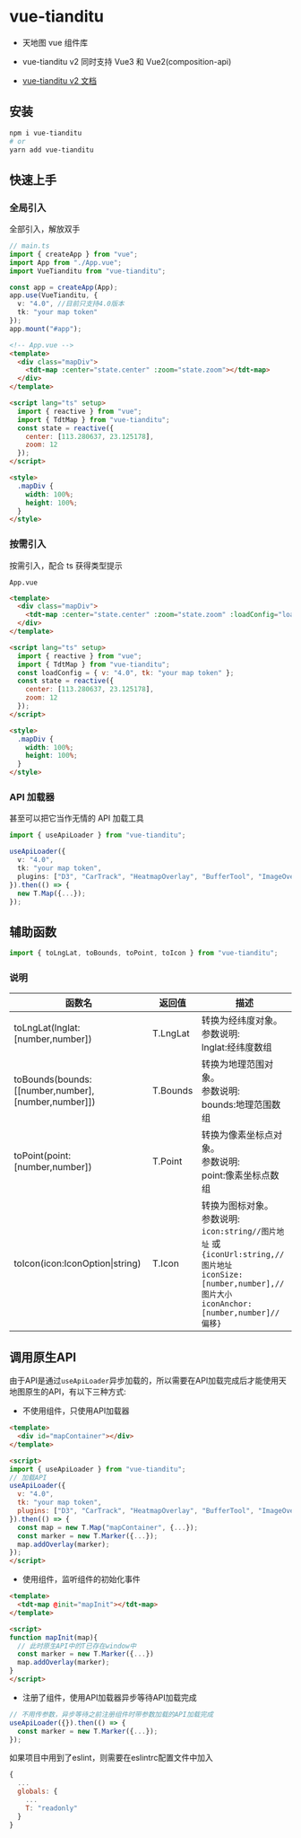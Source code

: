 # vue-tianditu

- 天地图 vue 组件库

- vue-tianditu v2 同时支持 Vue3 和 Vue2(composition-api)

- [vue-tianditu v2 文档](https://soullyoko.github.io/vue-tianditu/)

## 安装

```sh
npm i vue-tianditu
# or
yarn add vue-tianditu
```

## 快速上手

### 全局引入

全部引入，解放双手

```ts
// main.ts
import { createApp } from "vue";
import App from "./App.vue";
import VueTianditu from "vue-tianditu";

const app = createApp(App);
app.use(VueTianditu, {
  v: "4.0", //目前只支持4.0版本
  tk: "your map token"
});
app.mount("#app");
```

```html
<!-- App.vue -->
<template>
  <div class="mapDiv">
    <tdt-map :center="state.center" :zoom="state.zoom"></tdt-map>
  </div>
</template>

<script lang="ts" setup>
  import { reactive } from "vue";
  import { TdtMap } from "vue-tianditu";
  const state = reactive({
    center: [113.280637, 23.125178],
    zoom: 12
  });
</script>

<style>
  .mapDiv {
    width: 100%;
    height: 100%;
  }
</style>
```

### 按需引入

按需引入，配合 ts 获得类型提示

`App.vue`

```html
<template>
  <div class="mapDiv">
    <tdt-map :center="state.center" :zoom="state.zoom" :loadConfig="loadScript"></tdt-map>
  </div>
</template>

<script lang="ts" setup>
  import { reactive } from "vue";
  import { TdtMap } from "vue-tianditu";
  const loadConfig = { v: "4.0", tk: "your map token" };
  const state = reactive({
    center: [113.280637, 23.125178],
    zoom: 12
  });
</script>

<style>
  .mapDiv {
    width: 100%;
    height: 100%;
  }
</style>
```

### API 加载器

甚至可以把它当作无情的 API 加载工具

```ts
import { useApiLoader } from "vue-tianditu";

useApiLoader({
  v: "4.0",
  tk: "your map token",
  plugins: ["D3", "CarTrack", "HeatmapOverlay", "BufferTool", "ImageOverLayer"]
}).then(() => {
  new T.Map({...});
});
```

## 辅助函数

```ts
import { toLngLat, toBounds, toPoint, toIcon } from "vue-tianditu";
```

### 说明

| 函数名 | 返回值 | 描述 |
| --- | --- | --- |
| toLngLat(lnglat:[number,number]) | T.LngLat | 转换为经纬度对象。<br>参数说明:<br>lnglat:经纬度数组 |
| toBounds(bounds:[[number,number],[number,number]]) | T.Bounds | 转换为地理范围对象。<br>参数说明:<br>bounds:地理范围数组 |
| toPoint(point:[number,number]) | T.Point | 转换为像素坐标点对象。<br>参数说明:<br>point:像素坐标点数组 |
| toIcon(icon:IconOption\|string) | T.Icon | 转换为图标对象。<br>参数说明:<br>`icon:string//图片地址` 或 `{iconUrl:string,//图片地址`<br>`iconSize:[number,number],//图片大小`<br>`iconAnchor:[number,number]//偏移}` |

## 调用原生API

由于API是通过`useApiLoader`异步加载的，所以需要在API加载完成后才能使用天地图原生的API，有以下三种方式:

- 不使用组件，只使用API加载器
```html
<template>
  <div id="mapContainer"></div>
</template>

<script>
import { useApiLoader } from "vue-tianditu";
// 加载API
useApiLoader({
  v: "4.0",
  tk: "your map token",
  plugins: ["D3", "CarTrack", "HeatmapOverlay", "BufferTool", "ImageOverLayer"]
}).then(() => {
  const map = new T.Map("mapContainer", {...});
  const marker = new T.Marker({...});
  map.addOverlay(marker);
});
</script>
```
- 使用组件，监听组件的初始化事件
```html
<template>
  <tdt-map @init="mapInit"></tdt-map>
</template>

<script>
function mapInit(map){
  // 此时原生API中的T已存在window中
  const marker = new T.Marker({...})
  map.addOverlay(marker);
}
</script>
```
- 注册了组件，使用API加载器异步等待API加载完成
```js
// 不用传参数，异步等待之前注册组件时带参数加载的API加载完成
useApiLoader({}).then(() => {
  const marker = new T.Marker({...});
});
```
如果项目中用到了eslint，则需要在eslintrc配置文件中加入
```js
{
  ...
  globals: {
    ...
    T: "readonly"
  }
}
```

